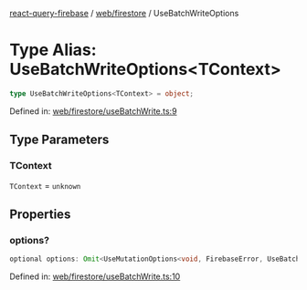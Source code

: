 [react-query-firebase](../../../modules.md) / [web/firestore](../index.md) / UseBatchWriteOptions

# Type Alias: UseBatchWriteOptions\<TContext\>

```ts
type UseBatchWriteOptions<TContext> = object;
```

Defined in: [web/firestore/useBatchWrite.ts:9](https://github.com/vpishuk/react-query-firebase/blob/43c0734068a570cd646254bb366ccd8007f7dfed/web/firestore/useBatchWrite.ts#L9)

## Type Parameters

### TContext

`TContext` = `unknown`

## Properties

### options?

```ts
optional options: Omit<UseMutationOptions<void, FirebaseError, UseBatchWriteVariables, TContext>, "mutationFn">;
```

Defined in: [web/firestore/useBatchWrite.ts:10](https://github.com/vpishuk/react-query-firebase/blob/43c0734068a570cd646254bb366ccd8007f7dfed/web/firestore/useBatchWrite.ts#L10)

